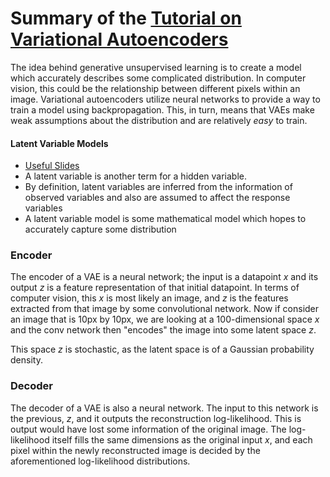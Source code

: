 # Summary of the [Tutorial on Variational Autoencoders](https://arxiv.org/pdf/1606.05908.pdf)
  The idea behind generative unsupervised learning is to create a model which accurately describes some complicated distribution. In computer vision, this could be the relationship between different pixels within an image.
  Variational autoencoders utilize neural networks to provide a way to train a model using backpropagation. This, in turn, means that VAEs make weak assumptions about the distribution and are relatively *easy* to train.

#### Latent Variable Models
* [Useful Slides](http://www.econ.upf.edu/~michael/latentvariables/lecture1.pdf)
* A latent variable is another term for a hidden variable.
* By definition, latent variables are inferred from the information of observed variables and also are assumed to affect the response variables
* A latent variable model is some mathematical model which hopes to accurately capture some distribution

### Encoder

The encoder of a VAE is a neural network; the input is a datapoint *x* and its output *z* is a feature representation of that
initial datapoint. In terms of computer vision, this *x* is most likely an image, and *z* is the features extracted from that image by some convolutional network.
Now if consider an image that is 10px by 10px, we are looking at a 100-dimensional space *x* and the conv network then "encodes" the image into some latent space *z*.

This space *z* is stochastic, as the latent space is of a Gaussian probability density. 

### Decoder

The decoder of a VAE is also a neural network. The input to this network is the previous, *z*, and it outputs the reconstruction log-likelihood.
This is output would have lost some information of the original image. The log-likelihood itself fills the same dimensions as the original input *x*, and each pixel within the newly reconstructed
image is decided by the aforementioned log-likelihood distributions.

